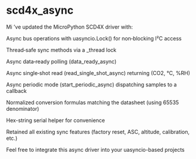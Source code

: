 # scd4x_async
Mi
’ve updated the MicroPython SCD4X driver with:

Async bus operations with uasyncio.Lock() for non‑blocking I²C access

Thread‑safe sync methods via a _thread lock

Async data‑ready polling (data_ready_async)

Async single‑shot read (read_single_shot_async) returning (CO2, °C, %RH)

Async periodic mode (start_periodic_async) dispatching samples to a callback

Normalized conversion formulas matching the datasheet (using 65535 denominator)

Hex-string serial helper for convenience

Retained all existing sync features (factory reset, ASC, altitude, calibration, etc.)

Feel free to integrate this async driver into your uasyncio-based projects